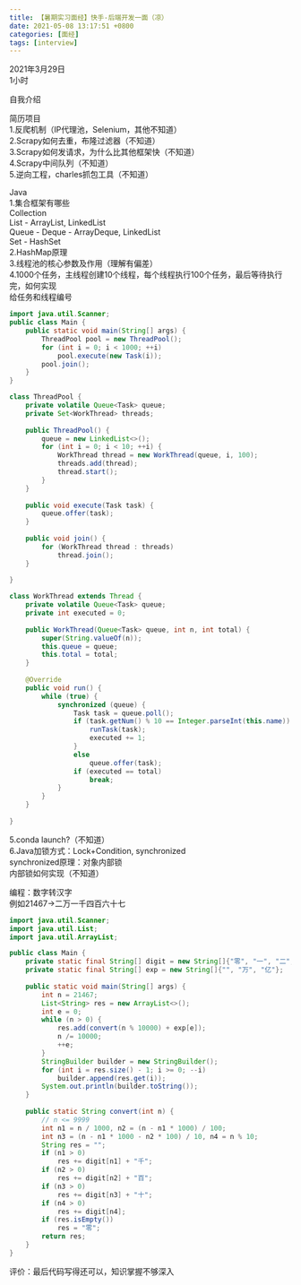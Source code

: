 ```yaml
---
title: 【暑期实习面经】快手-后端开发一面（凉）
date: 2021-05-08 13:17:51 +0800
categories: [面经]
tags: [interview]
---
```

2021年3月29日  
1小时

自我介绍

简历项目  
1.反爬机制（IP代理池，Selenium，其他不知道）  
2.Scrapy如何去重，布隆过滤器（不知道）  
3.Scrapy如何发请求，为什么比其他框架快（不知道）  
4.Scrapy中间队列（不知道）  
5.逆向工程，charles抓包工具（不知道）

Java  
1.集合框架有哪些  
Collection  
List - ArrayList, LinkedList  
Queue - Deque - ArrayDeque, LinkedList  
Set - HashSet  
2.HashMap原理  
3.线程池的核心参数及作用（理解有偏差）  
4.1000个任务，主线程创建10个线程，每个线程执行100个任务，最后等待执行完，如何实现  
给任务和线程编号
```java
import java.util.Scanner;
public class Main {
    public static void main(String[] args) {
        ThreadPool pool = new ThreadPool();
        for (int i = 0; i < 1000; ++i)
            pool.execute(new Task(i));
        pool.join();
    }
}

class ThreadPool {
    private volatile Queue<Task> queue;
    private Set<WorkThread> threads;
    
    public ThreadPool() {
        queue = new LinkedList<>();
        for (int i = 0; i < 10; ++i) {
            WorkThread thread = new WorkThread(queue, i, 100);
            threads.add(thread);
            thread.start();
        }
    }
    
    public void execute(Task task) {
        queue.offer(task);
    }
    
    public void join() {
        for (WorkThread thread : threads)
            thread.join();
    }
    
}

class WorkThread extends Thread {
    private volatile Queue<Task> queue;
    private int executed = 0;
    
    public WorkThread(Queue<Task> queue, int n, int total) {
        super(String.valueOf(n));
        this.queue = queue;
        this.total = total;
    }
    
    @Override
    public void run() {
        while (true) {
            synchronized (queue) {
                Task task = queue.poll();
                if (task.getNum() % 10 == Integer.parseInt(this.name)) {
                    runTask(task);
                    executed += 1;
                }
                else
                    queue.offer(task);
                if (executed == total)
                    break;
            }
        }
    }
    
}
```
5.conda launch?（不知道）  
6.Java加锁方式：Lock+Condition, synchronized  
synchronized原理：对象内部锁  
内部锁如何实现（不知道）

编程：数字转汉字  
例如21467→二万一千四百六十七
```java
import java.util.Scanner;
import java.util.List;
import java.util.ArrayList;

public class Main {
    private static final String[] digit = new String[]{"零", "一", "二", "三", "四", "五", "六", "七", "八", "九"};
    private static final String[] exp = new String[]{"", "万", "亿"};
    
    public static void main(String[] args) {
        int n = 21467;
        List<String> res = new ArrayList<>();
        int e = 0;
        while (n > 0) {
            res.add(convert(n % 10000) + exp[e]);
            n /= 10000;
            ++e;
        }
        StringBuilder builder = new StringBuilder();
        for (int i = res.size() - 1; i >= 0; --i)
            builder.append(res.get(i));
        System.out.println(builder.toString());
    }
    
    public static String convert(int n) {
        // n <= 9999
        int n1 = n / 1000, n2 = (n - n1 * 1000) / 100;
        int n3 = (n - n1 * 1000 - n2 * 100) / 10, n4 = n % 10;
        String res = "";
        if (n1 > 0)
            res += digit[n1] + "千";
        if (n2 > 0)
            res += digit[n2] + "百";
        if (n3 > 0)
            res += digit[n3] + "十";
        if (n4 > 0)
            res += digit[n4];
        if (res.isEmpty())
            res = "零";
        return res;
    }
}
```

评价：最后代码写得还可以，知识掌握不够深入
